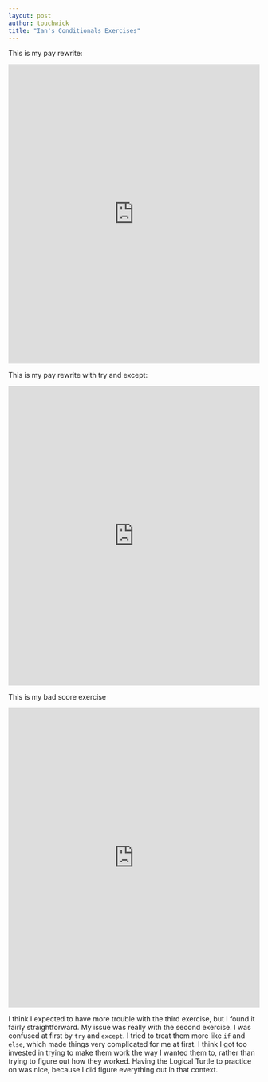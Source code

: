 ```yaml
---
layout: post
author: touchwick
title: "Ian's Conditionals Exercises"
---
```


This is my pay rewrite:

<iframe src="https://trinket.io/embed/python/45d3de7453" width="100%" height="600" frameborder="0" marginwidth="0" marginheight="0" allowfullscreen></iframe>

This is my pay rewrite with try and except:

<iframe src="https://trinket.io/embed/python/82205b05dc" width="100%" height="600" frameborder="0" marginwidth="0" marginheight="0" allowfullscreen></iframe>

This is my bad score exercise

<iframe src="https://trinket.io/embed/python/df2650d9be" width="100%" height="600" frameborder="0" marginwidth="0" marginheight="0" allowfullscreen></iframe>

I think I expected to have more trouble with the third exercise, but I found it fairly straightforward. My issue was really with the second exercise. I was confused at first by ```try``` and ```except```. I tried to treat them more like ```if``` and ```else```, which made things very complicated for me at first. I think I got too invested in trying to make them work the way I wanted them to, rather than trying to figure out how they worked. Having the Logical Turtle to practice on was nice, because I did figure everything out in that context. 
